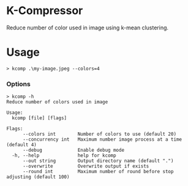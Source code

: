 # K-Compressor

Reduce number of color used in image using k-mean clustering.

# Usage

```shell
> kcomp .\my-image.jpeg --colors=4
```

### Options

```
> kcomp -h  
Reduce number of colors used in image

Usage:
  kcomp [file] [flags]

Flags:
      --colors int        Number of colors to use (default 20)
      --concurrency int   Maximum number image process at a time (default 4)
      --debug             Enable debug mode
  -h, --help              help for kcomp
      --out string        Output directory name (default ".")
      --overwrite         Overwrite output if exists
      --round int         Maximum number of round before stop adjusting (default 100)

```